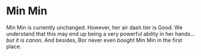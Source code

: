 # Min Min

Min Min is currently unchanged. However, her air dash tier is <buff>Good</buff>. We understand that this may end up being a very powerful ability in her hands... *but it is canon.* And besides, Bor never even *bought* Min Min in the first place.